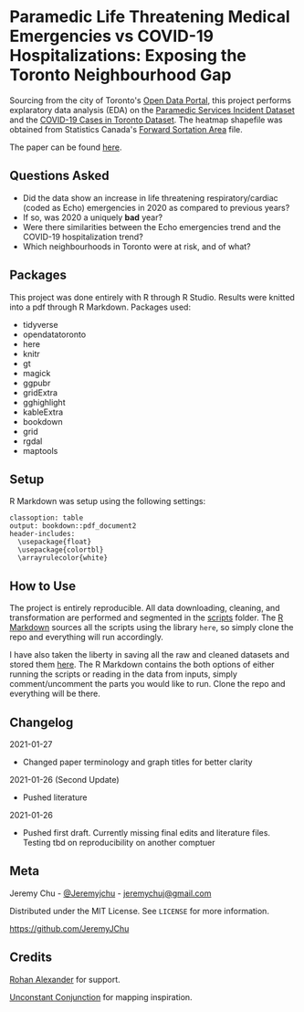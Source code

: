 # Paramedic Life Threatening Medical Emergencies vs COVID-19 Hospitalizations: Exposing the Toronto Neighbourhood Gap
Sourcing from the city of Toronto's [Open Data Portal](https://open.toronto.ca/), this project performs explaratory data analysis (EDA) on the [Paramedic Services Incident Dataset](https://open.toronto.ca/dataset/paramedic-services-incident-data/) and the [COVID-19 Cases in Toronto Dataset](https://open.toronto.ca/dataset/covid-19-cases-in-toronto/). The heatmap shapefile was obtained from Statistics Canada's [Forward Sortation Area](https://www12.statcan.gc.ca/census-recensement/2011/geo/bound-limit/bound-limit-2016-eng.cfm) file.

The paper can be found [here](https://github.com/JeremyJChu/paramedic_incidents/blob/main/outputs/paper/paramedic-incidents-study.pdf).
## Questions Asked
- Did the data show an increase in life threatening respiratory/cardiac (coded as Echo) emergencies in 2020 as compared to previous years?
- If so, was 2020 a uniquely **bad** year?
- Were there similarities between the Echo emergencies trend and the COVID-19 hospitalization trend?
- Which neighbourhoods in Toronto were at risk, and of what?
## Packages
This project was done entirely with R through R Studio. Results were knitted into a pdf through R Markdown. Packages used:
- tidyverse
- opendatatoronto
- here
- knitr
- gt
- magick
- ggpubr
- gridExtra
- gghighlight
- kableExtra
- bookdown
- grid
- rgdal
- maptools
## Setup
R Markdown was setup using the following settings:
```
classoption: table
output: bookdown::pdf_document2
header-includes: 
  \usepackage{float}
  \usepackage{colortbl} 
  \arrayrulecolor{white}
```
## How to Use 
The project is entirely reproducible. All data downloading, cleaning, and transformation are performed and segmented in the [scripts](scripts) folder. The [R Markdown](outputs/paper) sources all the scripts using the library `here`, so simply clone the repo and everything will run accordingly.

I have also taken the liberty in saving all the raw and cleaned datasets and stored them [here](inputs/data). The R Markdown contains the both options of either running the scripts or reading in the data from inputs, simply comment/uncomment the parts you would like to run. Clone the repo and everything will be there. 

## Changelog
2021-01-27
- Changed paper terminology and graph titles for better clarity

2021-01-26 (Second Update)
- Pushed literature

2021-01-26
- Pushed first draft. Currently missing final edits and literature files. Testing tbd on reproducibility on another comptuer 

## Meta
Jeremy Chu - [@Jeremyjchu](https://twitter.com/Jeremyjchu) - [jeremychuj@gmail.com](jeremychuj@gmail.com)

Distributed under the MIT License. See `LICENSE` for more information. 

https://github.com/JeremyJChu

## Credits
[Rohan Alexander](https://rohanalexander.com/) for support. 

[Unconstant Conjunction](https://unconj.ca/blog/) for mapping inspiration.


